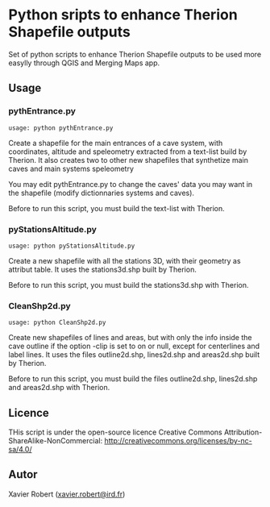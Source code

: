 # Python sripts to enhance Therion Shapefile outputs

Set of python scripts to enhance Therion Shapefile outputs to be used more easylly through QGIS and Merging Maps app.

## Usage

### pythEntrance.py

```
usage: python pythEntrance.py
```

Create a shapefile for the main entrances of a cave system, with coordinates, altitude and speleometry extracted from a text-list build by Therion.
It also creates two to other new shapefiles that synthetize main caves and main systems speleometry

You may edit pythEntrance.py to change the caves' data you may want in the shapefile (modify dictionnaries systems and caves).

Before to run this script, you must build the text-list with Therion.

### pyStationsAltitude.py

```
usage: python pyStationsAltitude.py
```

Create a new shapefile with all the stations 3D, with their geometry as attribut table. It uses the stations3d.shp built by Therion.

Before to run this script, you must build the stations3d.shp with Therion.

### CleanShp2d.py

```
usage: python CleanShp2d.py
```

Create new shapefiles of lines and areas, but with only the info inside the cave outline if the option -clip is set to on or null, except for centerlines and label lines. It uses the files outline2d.shp, lines2d.shp and areas2d.shp built by Therion.

Before to run this script, you must build the files outline2d.shp, lines2d.shp and areas2d.shp with Therion.


## Licence

THis script is under the open-source licence Creative Commons Attribution-ShareAlike-NonCommercial:
	http://creativecommons.org/licenses/by-nc-sa/4.0/

## Autor

Xavier Robert (xavier.robert@ird.fr)
